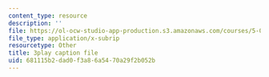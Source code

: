 ```yaml
---
content_type: resource
description: ''
file: https://ol-ocw-studio-app-production.s3.amazonaws.com/courses/5-07sc-biological-chemistry-i-fall-2013/681115b2dad0f3a86a5470a29f2b052b_tFEBiKPv1e8.srt
file_type: application/x-subrip
resourcetype: Other
title: 3play caption file
uid: 681115b2-dad0-f3a8-6a54-70a29f2b052b
---
```

